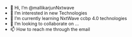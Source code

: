 - 👋 Hi, I’m @mallikarjunNxtwave
- 👀 I’m interested in new Technologies
- 🌱 I’m currently learning NxtWave ccbp 4.0 technologies
- 💞️ I’m looking to collaborate on ...
- 📫 How to reach me through the email

<!---
mallikarjunNxtwave/mallikarjunNxtwave is a ✨ special ✨ repository because its `README.md` (this file) appears on your GitHub profile.
You can click the Preview link to take a look at your changes.
--->
